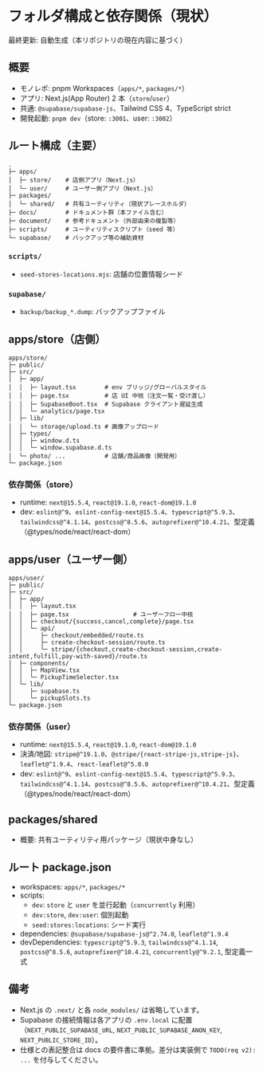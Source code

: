 # フォルダ構成と依存関係（現状）

最終更新: 自動生成（本リポジトリの現在内容に基づく）

## 概要

- モノレポ: pnpm Workspaces（`apps/*`, `packages/*`）
- アプリ: Next.js(App Router) 2 本（`store`/`user`）
- 共通: `@supabase/supabase-js`、Tailwind CSS 4、TypeScript strict
- 開発起動: `pnpm dev`（store: `:3001`、user: `:3002`）

## ルート構成（主要）

```
.
├─ apps/
│  ├─ store/    # 店側アプリ（Next.js）
│  └─ user/     # ユーザー側アプリ（Next.js）
├─ packages/
│  └─ shared/   # 共有ユーティリティ（現状プレースホルダ）
├─ docs/        # ドキュメント群（本ファイル含む）
├─ document/    # 参考ドキュメント（外部由来の複製等）
├─ scripts/     # ユーティリティスクリプト（seed 等）
└─ supabase/    # バックアップ等の補助資材
```

### `scripts/`

- `seed-stores-locations.mjs`: 店舗の位置情報シード

### `supabase/`

- `backup/backup_*.dump`: バックアップファイル

## apps/store（店側）

```
apps/store/
├─ public/
├─ src/
│  ├─ app/
│  │  ├─ layout.tsx        # env ブリッジ/グローバルスタイル
│  │  ├─ page.tsx          # 店 UI 中核（注文一覧・受け渡し）
│  │  ├─ SupabaseBoot.tsx  # Supabase クライアント遅延生成
│  │  └─ analytics/page.tsx
│  ├─ lib/
│  │  └─ storage/upload.ts # 画像アップロード
│  ├─ types/
│  │  ├─ window.d.ts
│  │  └─ window.supabase.d.ts
│  └─ photo/ ...           # 店舗/商品画像（開発用）
└─ package.json
```

### 依存関係（store）

- runtime: `next@15.5.4`, `react@19.1.0`, `react-dom@19.1.0`
- dev: `eslint@^9`、`eslint-config-next@15.5.4`、`typescript@^5.9.3`、`tailwindcss@^4.1.14`、`postcss@^8.5.6`、`autoprefixer@^10.4.21`、型定義（@types/node/react/react-dom）

## apps/user（ユーザー側）

```
apps/user/
├─ public/
├─ src/
│  ├─ app/
│  │  ├─ layout.tsx
│  │  ├─ page.tsx                  # ユーザーフロー中核
│  │  ├─ checkout/{success,cancel,complete}/page.tsx
│  │  └─ api/
│  │     ├─ checkout/embedded/route.ts
│  │     ├─ create-checkout-session/route.ts
│  │     └─ stripe/{checkout,create-checkout-session,create-intent,fulfill,pay-with-saved}/route.ts
│  ├─ components/
│  │  ├─ MapView.tsx
│  │  └─ PickupTimeSelector.tsx
│  └─ lib/
│     ├─ supabase.ts
│     └─ pickupSlots.ts
└─ package.json
```

### 依存関係（user）

- runtime: `next@15.5.4`, `react@19.1.0`, `react-dom@19.1.0`
- 決済/地図: `stripe@^19.1.0`、`@stripe/{react-stripe-js,stripe-js}`、`leaflet@^1.9.4`、`react-leaflet@^5.0.0`
- dev: `eslint@^9`、`eslint-config-next@15.5.4`、`typescript@^5.9.3`、`tailwindcss@^4.1.14`、`postcss@^8.5.6`、`autoprefixer@^10.4.21`、型定義（@types/node/react/react-dom）

## packages/shared

- 概要: 共有ユーティリティ用パッケージ（現状中身なし）

## ルート package.json

- workspaces: `apps/*`, `packages/*`
- scripts:
  - `dev`: `store` と `user` を並行起動（`concurrently` 利用）
  - `dev:store`, `dev:user`: 個別起動
  - `seed:stores:locations`: シード実行
- dependencies: `@supabase/supabase-js@^2.74.0`, `leaflet@^1.9.4`
- devDependencies: `typescript@^5.9.3`, `tailwindcss@^4.1.14`, `postcss@^8.5.6`, `autoprefixer@^10.4.21`, `concurrently@^9.2.1`, 型定義一式

## 備考

- Next.js の `.next/` と各 `node_modules/` は省略しています。
- Supabase の接続情報は各アプリの `.env.local` に配置（`NEXT_PUBLIC_SUPABASE_URL`, `NEXT_PUBLIC_SUPABASE_ANON_KEY`, `NEXT_PUBLIC_STORE_ID`）。
- 仕様との表記整合は docs の要件書に準拠。差分は実装側で `TODO(req v2): ...` を付与してください。

